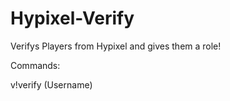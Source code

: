 # Hypixel-Verify
Verifys Players from Hypixel and gives them a role!

Commands:

v!verify (Username)
